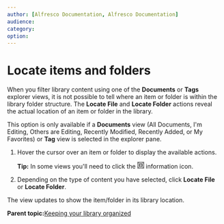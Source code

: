 ```yaml
---
author: [Alfresco Documentation, Alfresco Documentation]
audience: 
category: 
option: 
---
```


# Locate items and folders

When you filter library content using one of the **Documents** or **Tags** explorer views, it is not possible to tell where an item or folder is within the library folder structure. The **Locate File** and **Locate Folder** actions reveal the actual location of an item or folder in the library.

This option is only available if a **Documents** view \(All Documents, I'm Editing, Others are Editing, Recently Modified, Recently Added, or My Favorites\) or **Tag** view is selected in the explorer pane.

1.  Hover the cursor over an item or folder to display the available actions.

    **Tip:** In some views you'll need to click the ![Information icon](../images/ico-information.png) information icon.

2.  Depending on the type of content you have selected, click **Locate File** or **Locate Folder**.


The view updates to show the item/folder in its library location.

**Parent topic:**[Keeping your library organized](../concepts/library-organize.md)

